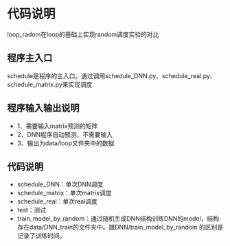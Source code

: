 # 代码说明
loop_radom在loop的基础上实现random调度实验的对比
## 程序主入口
schedule是程序的主入口。通过调用schedule_DNN.py、schedule_real.py、schedule_matrix.py来实现调度
## 程序输入输出说明
- 1、需要输入matrix预测的矩阵
- 2、DNN程序自动预测，不需要输入
- 3、输出为data/loop文件夹中的数据
## 代码说明
- schedule_DNN：单次DNN调度
- schedule_matrix：单次matrix调度
- schedule_real：单次real调度
- test：测试
- train_model_by_random：通过随机生成DNN结构训练DNN的model，结构存在data/DNN_train的文件夹中。跟DNN/train_model_by_random
的区别是记录了训练时间。